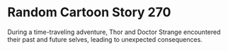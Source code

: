 # Random Cartoon Story 270

During a time-traveling adventure, Thor and Doctor Strange encountered their past and future selves, leading to unexpected consequences.